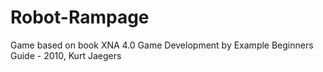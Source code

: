 # Robot-Rampage
Game based on book XNA 4.0 Game Development by Example Beginners Guide - 2010, Kurt Jaegers
